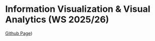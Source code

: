 # Information Visualization & Visual Analytics (WS 2025/26)
[Github Page](https://iowi479.github.io/informationvisualization/)) 
